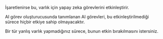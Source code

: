 İşaretlenirse bu, varlık için yapay zeka görevlerini etkinleştirir.

AI görev oluşturucusunda tanımlanan AI görevleri, bu etkinleştirilmediği sürece hiçbir etkiye sahip olmayacaktır.

Bir tür yanlış varlık yapmadığınız sürece, bunun etkin bırakılmasını istersiniz.